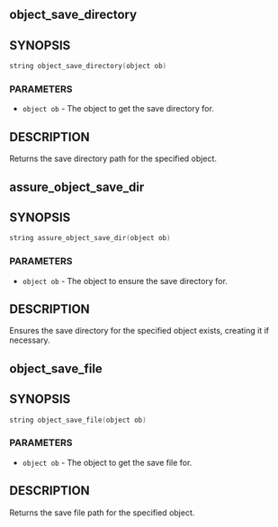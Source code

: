 ## object_save_directory

## SYNOPSIS

```c
string object_save_directory(object ob)
```

### PARAMETERS

* `object ob` - The object to get the save directory for.

## DESCRIPTION

Returns the save directory path for the specified object.

## assure_object_save_dir

## SYNOPSIS

```c
string assure_object_save_dir(object ob)
```

### PARAMETERS

* `object ob` - The object to ensure the save directory for.

## DESCRIPTION

Ensures the save directory for the specified object exists,
creating it if necessary.

## object_save_file

## SYNOPSIS

```c
string object_save_file(object ob)
```

### PARAMETERS

* `object ob` - The object to get the save file for.

## DESCRIPTION

Returns the save file path for the specified object.

